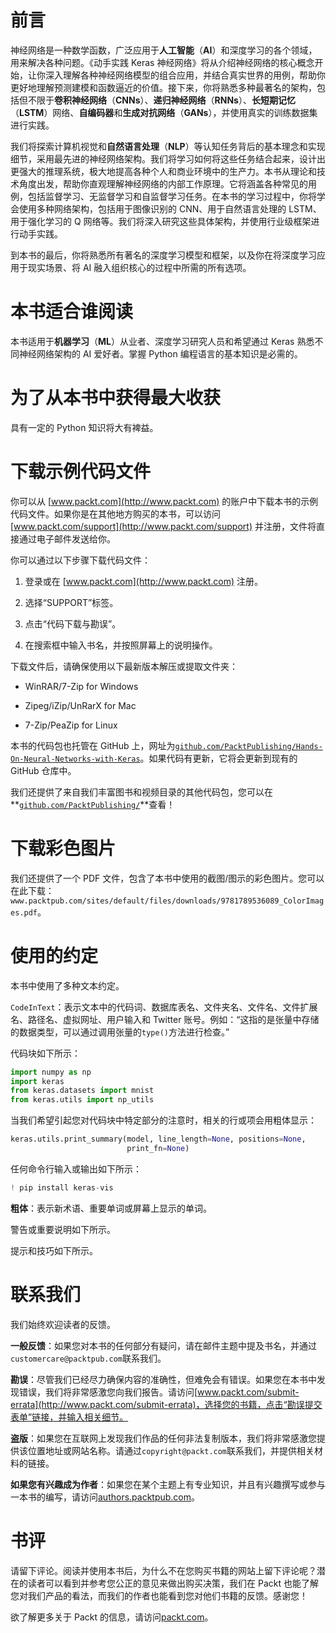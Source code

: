 # 前言

神经网络是一种数学函数，广泛应用于**人工智能**（**AI**）和深度学习的各个领域，用来解决各种问题。《动手实践 Keras 神经网络》将从介绍神经网络的核心概念开始，让你深入理解各种神经网络模型的组合应用，并结合真实世界的用例，帮助你更好地理解预测建模和函数逼近的价值。接下来，你将熟悉多种最著名的架构，包括但不限于**卷积神经网络**（**CNNs**）、**递归神经网络**（**RNNs**）、**长短期记忆**（**LSTM**）网络、**自编码器**和**生成对抗网络**（**GANs**），并使用真实的训练数据集进行实践。

我们将探索计算机视觉和**自然语言处理**（**NLP**）等认知任务背后的基本理念和实现细节，采用最先进的神经网络架构。我们将学习如何将这些任务结合起来，设计出更强大的推理系统，极大地提高各种个人和商业环境中的生产力。本书从理论和技术角度出发，帮助你直观理解神经网络的内部工作原理。它将涵盖各种常见的用例，包括监督学习、无监督学习和自监督学习任务。在本书的学习过程中，你将学会使用多种网络架构，包括用于图像识别的 CNN、用于自然语言处理的 LSTM、用于强化学习的 Q 网络等。我们将深入研究这些具体架构，并使用行业级框架进行动手实践。

到本书的最后，你将熟悉所有著名的深度学习模型和框架，以及你在将深度学习应用于现实场景、将 AI 融入组织核心的过程中所需的所有选项。

# 本书适合谁阅读

本书适用于**机器学习**（**ML**）从业者、深度学习研究人员和希望通过 Keras 熟悉不同神经网络架构的 AI 爱好者。掌握 Python 编程语言的基本知识是必需的。

# 为了从本书中获得最大收获

具有一定的 Python 知识将大有裨益。

# 下载示例代码文件

你可以从 [www.packt.com](http://www.packt.com) 的账户中下载本书的示例代码文件。如果你是在其他地方购买的本书，可以访问 [www.packt.com/support](http://www.packt.com/support) 并注册，文件将直接通过电子邮件发送给你。

你可以通过以下步骤下载代码文件：

1.  登录或在 [www.packt.com](http://www.packt.com) 注册。

1.  选择“SUPPORT”标签。

1.  点击“代码下载与勘误”。

1.  在搜索框中输入书名，并按照屏幕上的说明操作。

下载文件后，请确保使用以下最新版本解压或提取文件夹：

+   WinRAR/7-Zip for Windows

+   Zipeg/iZip/UnRarX for Mac

+   7-Zip/PeaZip for Linux

本书的代码包也托管在 GitHub 上，网址为[`github.com/PacktPublishing/Hands-On-Neural-Networks-with-Keras`](https://github.com/PacktPublishing/Hands-On-Neural-Networks-with-Keras)。如果代码有更新，它将会更新到现有的 GitHub 仓库中。

我们还提供了来自我们丰富图书和视频目录的其他代码包，您可以在**[`github.com/PacktPublishing/`](https://github.com/PacktPublishing/)**查看！

# 下载彩色图片

我们还提供了一个 PDF 文件，包含了本书中使用的截图/图示的彩色图片。您可以在此下载：`www.packtpub.com/sites/default/files/downloads/9781789536089_ColorImages.pdf`。

# 使用的约定

本书中使用了多种文本约定。

`CodeInText`：表示文本中的代码词、数据库表名、文件夹名、文件名、文件扩展名、路径名、虚拟网址、用户输入和 Twitter 账号。例如：“这指的是张量中存储的数据类型，可以通过调用张量的`type()`方法进行检查。”

代码块如下所示：

```py
import numpy as np
import keras
from keras.datasets import mnist
from keras.utils import np_utils
```

当我们希望引起您对代码块中特定部分的注意时，相关的行或项会用粗体显示：

```py
keras.utils.print_summary(model, line_length=None, positions=None,    
                          print_fn=None)
```

任何命令行输入或输出如下所示：

```py
! pip install keras-vis
```

**粗体**：表示新术语、重要单词或屏幕上显示的单词。

警告或重要说明如下所示。

提示和技巧如下所示。

# 联系我们

我们始终欢迎读者的反馈。

**一般反馈**：如果您对本书的任何部分有疑问，请在邮件主题中提及书名，并通过`customercare@packtpub.com`联系我们。

**勘误**：尽管我们已经尽力确保内容的准确性，但难免会有错误。如果您在本书中发现错误，我们将非常感激您向我们报告。请访问[www.packt.com/submit-errata](http://www.packt.com/submit-errata)，选择您的书籍，点击“勘误提交表单”链接，并输入相关细节。

**盗版**：如果您在互联网上发现我们作品的任何非法复制版本，我们将非常感激您提供该位置地址或网站名称。请通过`copyright@packt.com`联系我们，并提供相关材料的链接。

**如果您有兴趣成为作者**：如果您在某个主题上有专业知识，并且有兴趣撰写或参与一本书的编写，请访问[authors.packtpub.com](http://authors.packtpub.com/)。

# 书评

请留下评论。阅读并使用本书后，为什么不在您购买书籍的网站上留下评论呢？潜在的读者可以看到并参考您公正的意见来做出购买决策，我们在 Packt 也能了解您对我们产品的看法，而我们的作者也能看到您对他们书籍的反馈。感谢您！

欲了解更多关于 Packt 的信息，请访问[packt.com](http://www.packt.com/)。
